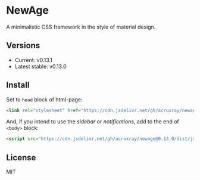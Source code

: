 # NewAge

A minimalistic CSS framework in the style of material design.

## Versions

* Current: v0.13.1
* Latest stable: v0.13.0

## Install

Set to `head` block of html-page:

```html
<link rel="stylesheet" href="https://cdn.jsdelivr.net/gh/acruxray/newage@0.13.0/dist/css/newage.min.css">
```
And, if you intend to use the *sidebar* or *notifications*, add to the end of `<body>` block:

```html
<script src="https://cdn.jsdelivr.net/gh/acruxray/newage@0.13.0/dist/js/newage.min.js"></script>
```

## License

MIT
